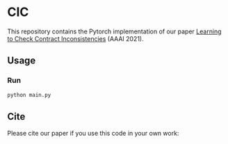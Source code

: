 # CIC

This repository contains the Pytorch implementation of our paper
[Learning to Check Contract Inconsistencies](https://arxiv.org/abs/2012.08150) (AAAI 2021).

## Usage
### Run

```bash
python main.py
```


## Cite

Please cite our paper if you use this code in your own work:

```

```
